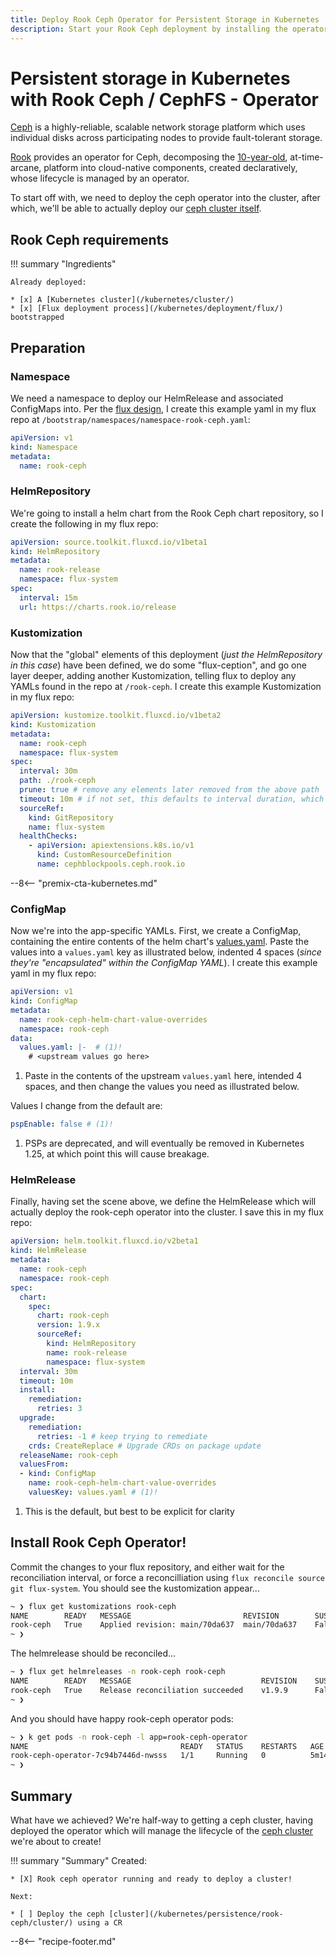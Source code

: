```yaml
---
title: Deploy Rook Ceph Operator for Persistent Storage in Kubernetes
description: Start your Rook Ceph deployment by installing the operator into your Kubernetes cluster
---
```


# Persistent storage in Kubernetes with Rook Ceph / CephFS - Operator

[Ceph](https://docs.ceph.com/en/quincy/) is a highly-reliable, scalable network storage platform which uses individual disks across participating nodes to provide fault-tolerant storage.

[Rook](https://rook.io) provides an operator for Ceph, decomposing the [10-year-old](https://en.wikipedia.org/wiki/Ceph_(software)#Release_history), at-time-arcane, platform into cloud-native components, created declaratively, whose lifecycle is managed by an operator.

To start off with, we need to deploy the ceph operator into the cluster, after which, we'll be able to actually deploy our [ceph cluster itself](/kubernetes/persistence/rook-ceph/cluster/).

## Rook Ceph requirements

!!! summary "Ingredients"

    Already deployed:

    * [x] A [Kubernetes cluster](/kubernetes/cluster/)
    * [x] [Flux deployment process](/kubernetes/deployment/flux/) bootstrapped

## Preparation

### Namespace

We need a namespace to deploy our HelmRelease and associated ConfigMaps into. Per the [flux design](/kubernetes/deployment/flux/), I create this example yaml in my flux repo at `/bootstrap/namespaces/namespace-rook-ceph.yaml`:

```yaml title="/bootstrap/namespaces/namespace-rook-ceph.yaml"
apiVersion: v1
kind: Namespace
metadata:
  name: rook-ceph
```

### HelmRepository

We're going to install a helm chart from the Rook Ceph chart repository, so I create the following in my flux repo:

```yaml title="/bootstrap/helmrepositories/gitepository-rook-release.yaml"
apiVersion: source.toolkit.fluxcd.io/v1beta1
kind: HelmRepository
metadata:
  name: rook-release
  namespace: flux-system
spec:
  interval: 15m
  url: https://charts.rook.io/release
```

### Kustomization

Now that the "global" elements of this deployment (*just the HelmRepository in this case*) have been defined, we do some "flux-ception", and go one layer deeper, adding another Kustomization, telling flux to deploy any YAMLs found in the repo at `/rook-ceph`. I create this example Kustomization in my flux repo:

```yaml title="/bootstrap/kustomizations/kustomization-rook-ceph.yaml"
apiVersion: kustomize.toolkit.fluxcd.io/v1beta2
kind: Kustomization
metadata:
  name: rook-ceph
  namespace: flux-system
spec:
  interval: 30m
  path: ./rook-ceph
  prune: true # remove any elements later removed from the above path
  timeout: 10m # if not set, this defaults to interval duration, which is 1h
  sourceRef:
    kind: GitRepository
    name: flux-system
  healthChecks:
    - apiVersion: apiextensions.k8s.io/v1
      kind: CustomResourceDefinition
      name: cephblockpools.ceph.rook.io
```

--8<-- "premix-cta-kubernetes.md"

### ConfigMap

Now we're into the app-specific YAMLs. First, we create a ConfigMap, containing the entire contents of the helm chart's [values.yaml](https://github.com/rook/rook/blob/master/deploy/charts/rook-ceph/values.yaml). Paste the values into a `values.yaml` key as illustrated below, indented 4 spaces (*since they're "encapsulated" within the ConfigMap YAML*). I create this example yaml in my flux repo:

```yaml title="rook-ceph/configmap-rook-ceph-helm-chart-value-overrides.yaml"
apiVersion: v1
kind: ConfigMap
metadata:
  name: rook-ceph-helm-chart-value-overrides
  namespace: rook-ceph
data:
  values.yaml: |-  # (1)!
    # <upstream values go here>
```

1. Paste in the contents of the upstream `values.yaml` here, intended 4 spaces, and then change the values you need as illustrated below.

Values I change from the default are:

```yaml
pspEnable: false # (1)!
```

1. PSPs are deprecated, and will eventually be removed in Kubernetes 1.25, at which point this will cause breakage.

### HelmRelease

Finally, having set the scene above, we define the HelmRelease which will actually deploy the rook-ceph operator into the cluster. I save this in my flux repo:

```yaml title="/rook-ceph/helmrelease-rook-ceph.yaml"
apiVersion: helm.toolkit.fluxcd.io/v2beta1
kind: HelmRelease
metadata:
  name: rook-ceph
  namespace: rook-ceph
spec:
  chart:
    spec:
      chart: rook-ceph
      version: 1.9.x
      sourceRef:
        kind: HelmRepository
        name: rook-release
        namespace: flux-system
  interval: 30m
  timeout: 10m
  install:
    remediation:
      retries: 3
  upgrade:
    remediation:
      retries: -1 # keep trying to remediate
    crds: CreateReplace # Upgrade CRDs on package update
  releaseName: rook-ceph
  valuesFrom:
  - kind: ConfigMap
    name: rook-ceph-helm-chart-value-overrides
    valuesKey: values.yaml # (1)!
```

1. This is the default, but best to be explicit for clarity

## Install Rook Ceph Operator!

Commit the changes to your flux repository, and either wait for the reconciliation interval, or force  a reconcilliation using `flux reconcile source git flux-system`. You should see the kustomization appear...

```bash
~ ❯ flux get kustomizations rook-ceph
NAME     	READY	MESSAGE                       	REVISION    	SUSPENDED
rook-ceph	True 	Applied revision: main/70da637	main/70da637	False
~ ❯
```

The helmrelease should be reconciled...

```bash
~ ❯ flux get helmreleases -n rook-ceph rook-ceph 
NAME     	READY	MESSAGE                         	REVISION	SUSPENDED
rook-ceph	True 	Release reconciliation succeeded	v1.9.9  	False
~ ❯
```

And you should have happy rook-ceph operator pods:

```bash
~ ❯ k get pods -n rook-ceph -l app=rook-ceph-operator
NAME                                  READY   STATUS    RESTARTS   AGE
rook-ceph-operator-7c94b7446d-nwsss   1/1     Running   0          5m14s
~ ❯
```

## Summary

What have we achieved? We're half-way to getting a ceph cluster, having deployed the operator which will manage the lifecycle of the [ceph cluster](/kubernetes/persistence/rook-ceph/cluster/) we're about to create!

!!! summary "Summary"
    Created:

    * [X] Rook ceph operator running and ready to deploy a cluster!

    Next:

    * [ ] Deploy the ceph [cluster](/kubernetes/persistence/rook-ceph/cluster/) using a CR

--8<-- "recipe-footer.md"
